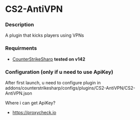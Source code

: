 # CS2-AntiVPN

### Description
A plugin that kicks players using VPNs

### Requirments
- [CounterStrikeSharp](https://github.com/roflmuffin/CounterStrikeSharp/) **tested on v142**

### Configuration (**only if u need to use ApiKey**)
After first launch, u need to configure plugin in  addons/counterstrikesharp/configs/plugins/CS2-AntiVPN/CS2-AntiVPN.json

Where i can get ApiKey?
- https://proxycheck.io
